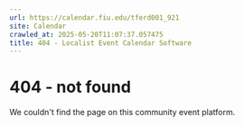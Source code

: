 ```yaml
---
url: https://calendar.fiu.edu/tferd001_921
site: Calendar
crawled_at: 2025-05-20T11:07:37.057475
title: 404 - Localist Event Calendar Software
---
```


# 404 - not found
We couldn't find the page on this community event platform.
